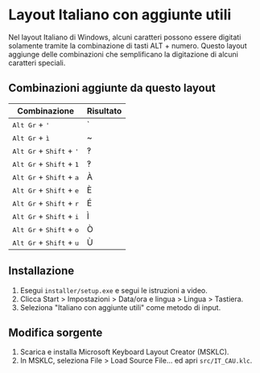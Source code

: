 # Layout Italiano con aggiunte utili
Nel layout Italiano di Windows, alcuni caratteri possono essere digitati solamente tramite la combinazione di tasti ALT + numero. Questo layout aggiunge delle combinazioni che semplificano la digitazione di alcuni caratteri speciali.


## Combinazioni aggiunte da questo layout

| Combinazione                                        | Risultato |
| --------------------------------------------------- | --------- |
| <kbd>Alt Gr</kbd> + <kbd>'</kbd>                    | `         |
| <kbd>Alt Gr</kbd> + <kbd>ì</kbd>                    | ~         |
| <kbd>Alt Gr</kbd> + <kbd>Shift</kbd> + <kbd>'</kbd> | ‽         |
| <kbd>Alt Gr</kbd> + <kbd>Shift</kbd> + <kbd>1</kbd> | ‽         |
| <kbd>Alt Gr</kbd> + <kbd>Shift</kbd> + <kbd>a</kbd> | À         |
| <kbd>Alt Gr</kbd> + <kbd>Shift</kbd> + <kbd>e</kbd> | È         |
| <kbd>Alt Gr</kbd> + <kbd>Shift</kbd> + <kbd>r</kbd> | É         |
| <kbd>Alt Gr</kbd> + <kbd>Shift</kbd> + <kbd>i</kbd> | Ì         |
| <kbd>Alt Gr</kbd> + <kbd>Shift</kbd> + <kbd>o</kbd> | Ò         |
| <kbd>Alt Gr</kbd> + <kbd>Shift</kbd> + <kbd>u</kbd> | Ù         |

## Installazione

1. Esegui `installer/setup.exe` e segui le istruzioni a video.
2. Clicca Start  > Impostazioni > Data/ora e lingua > Lingua > Tastiera.
3. Seleziona "Italiano con aggiunte utili" come metodo di input.

## Modifica sorgente
1. Scarica e installa Microsoft Keyboard Layout Creator (MSKLC).
2. In MSKLC, seleziona File > Load Source File... ed apri `src/IT_CAU.klc`.
